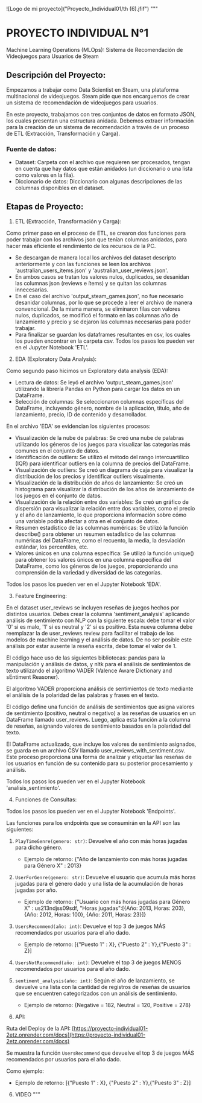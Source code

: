 ![Logo de mi proyecto]("Proyecto_Individual01/th (6).jfif")
"""
# PROYECTO INDIVIDUAL N°1

Machine Learning Operations (MLOps): Sistema de Recomendación de Videojuegos para Usuarios de Steam

## Descripción del Proyecto:

Empezamos a trabajar como Data Scientist en Steam, una plataforma multinacional de videojuegos. Steam pide que nos encarguemos de crear un sistema de recomendación de videojuegos para usuarios.

En este proyecto, trabajamos con tres conjuntos de datos en formato JSON, los cuales presentan una estructura anidada. Debemos extraer información para la creación de un sistema de recomendación a través de un proceso de ETL (Extracción, Transformación y Carga).

### Fuente de datos:

- Dataset: Carpeta con el archivo que requieren ser procesados, tengan en cuenta que hay datos que están anidados (un diccionario o una lista como valores en la fila).
- Diccionario de datos: Diccionario con algunas descripciones de las columnas disponibles en el dataset.

## Etapas de Proyecto:

1. ETL (Extracción, Transformación y Carga):

Como primer paso en el proceso de ETL, se crearon dos funciones para poder trabajar con los archivos json que tenían columnas anidadas, para hacer más eficiente el rendimiento de los recursos de la PC.

- Se descargan de manera local los archivos del dataset descripto anteriormente y con las funciones se leen los archivos 'australian_users_items.json' y 'australian_user_reviews.json'.
- En ambos casos se tratan los valores nulos, duplicados, se desanidan las columnas json (reviews e ítems) y se quitan las columnas innecesarias.
- En el caso del archivo 'output_steam_games.json', no fue necesario desanidar columnas, por lo que se procede a leer el archivo de manera convencional. De la misma manera, se eliminaron filas con valores nulos, duplicados, se modificó el formato en las columnas año de lanzamiento y precio y se dejaron las columnas necesarias para poder trabajar.
- Para finalizar se guardan los dataframes resultantes en csv, los cuales los pueden encontrar en la carpeta csv. Todos los pasos los pueden ver en el Jupyter Notebook 'ETL'.

2. EDA (Exploratory Data Analysis):

Como segundo paso hicimos un Exploratory data analysis (EDA):

- Lectura de datos: Se leyó el archivo 'output_steam_games.json' utilizando la librería Pandas en Python para cargar los datos en un DataFrame.
- Selección de columnas: Se seleccionaron columnas específicas del DataFrame, incluyendo género, nombre de la aplicación, título, año de lanzamiento, precio, ID de contenido y desarrollador.

En el archivo 'EDA' se evidencian los siguientes procesos:

- Visualización de la nube de palabras: Se creó una nube de palabras utilizando los géneros de los juegos para visualizar las categorías más comunes en el conjunto de datos.
- Identificación de outliers: Se utilizó el método del rango intercuartílico (IQR) para identificar outliers en la columna de precios del DataFrame.
- Visualización de outliers: Se creó un diagrama de caja para visualizar la distribución de los precios y identificar outliers visualmente.
- Visualización de la distribución de años de lanzamiento: Se creó un histograma para visualizar la distribución de los años de lanzamiento de los juegos en el conjunto de datos.
- Visualización de la relación entre dos variables: Se creó un gráfico de dispersión para visualizar la relación entre dos variables, como el precio y el año de lanzamiento, lo que proporciona información sobre cómo una variable podría afectar a otra en el conjunto de datos.
- Resumen estadístico de las columnas numéricas: Se utilizó la función describe() para obtener un resumen estadístico de las columnas numéricas del DataFrame, como el recuento, la media, la desviación estándar, los percentiles, etc.
- Valores únicos en una columna específica: Se utilizó la función unique() para obtener los valores únicos en una columna específica del DataFrame, como los géneros de los juegos, proporcionando una comprensión de la variedad y diversidad de las categorías.

Todos los pasos los pueden ver en el Jupyter Notebook 'EDA'.

3. Feature Engineering:

En el dataset user_reviews se incluyen reseñas de juegos hechos por distintos usuarios. Debes crear la columna 'sentiment_analysis' aplicando análisis de sentimiento con NLP con la siguiente escala: debe tomar el valor '0' si es malo, '1' si es neutral y '2' si es positivo. Esta nueva columna debe reemplazar la de user_reviews.review para facilitar el trabajo de los modelos de machine learning y el análisis de datos. De no ser posible este análisis por estar ausente la reseña escrita, debe tomar el valor de 1.

El código hace uso de las siguientes bibliotecas: pandas para la manipulación y análisis de datos, y nltk para el análisis de sentimientos de texto utilizando el algoritmo VADER (Valence Aware Dictionary and sEntiment Reasoner).

El algoritmo VADER proporciona análisis de sentimientos de texto mediante el análisis de la polaridad de las palabras y frases en el texto.

El código define una función de análisis de sentimientos que asigna valores de sentimiento (positivo, neutral o negativo) a las reseñas de usuarios en un DataFrame llamado user_reviews. Luego, aplica esta función a la columna de reseñas, asignando valores de sentimiento basados en la polaridad del texto.

El DataFrame actualizado, que incluye los valores de sentimiento asignados, se guarda en un archivo CSV llamado user_reviews_with_sentiment.csv. Este proceso proporciona una forma de analizar y etiquetar las reseñas de los usuarios en función de su contenido para su posterior procesamiento y análisis.

Todos los pasos los pueden ver en el Jupyter Notebook 'analisis_sentimiento'.

4. Funciones de Consultas:

Todos los pasos los pueden ver en el Jupyter Notebook 'Endpoints'.

Las funciones para los endpoints que se consumirán en la API son las siguientes:

1. `PlayTimeGenre(genero: str)`: Devuelve el año con más horas jugadas para dicho género.
   - Ejemplo de retorno: {"Año de lanzamiento con más horas jugadas para Género X" : 2013}

2. `UserForGenre(genero: str)`: Devuelve el usuario que acumula más horas jugadas para el género dado y una lista de la acumulación de horas jugadas por año.
   - Ejemplo de retorno: {"Usuario con más horas jugadas para Género X" : us213ndjss09sdf, "Horas jugadas":[{Año: 2013, Horas: 203}, {Año: 2012, Horas: 100}, {Año: 2011, Horas: 23}]}

3. `UsersRecommend(año: int)`: Devuelve el top 3 de juegos MÁS recomendados por usuarios para el año dado.
   - Ejemplo de retorno: [{"Puesto 1" : X}, {"Puesto 2" : Y},{"Puesto 3" : Z}]

4. `UsersNotRecommend(año: int)`: Devuelve el top 3 de juegos MENOS recomendados por usuarios para el año dado.
   
5. `sentiment_analysis(año: int)`: Según el año de lanzamiento, se devuelve una lista con la cantidad de registros de reseñas de usuarios que se encuentren categorizados con un análisis de sentimiento.
   - Ejemplo de retorno: {Negative = 182, Neutral = 120, Positive = 278}

5. API:

Ruta del Deploy de la API: [https://proyecto-individual01-2etz.onrender.com/docs](https://proyecto-individual01-2etz.onrender.com/docs)

Se muestra la función `UsersRecommend` que devuelve el top 3 de juegos MÁS recomendados por usuarios para el año dado. 

Como ejemplo:

- Ejemplo de retorno: [{"Puesto 1" : X}, {"Puesto 2" : Y},{"Puesto 3" : Z}]

6. VIDEO
"""

